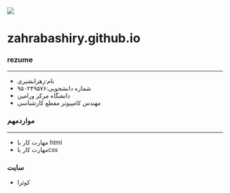 ### <img src="https://github.com/zahrabashiry/zahrabashiry.github.io/commit/21f9c214ee44b8662e01aa34f883b422cfdf18ce">
# zahrabashiry.github.io
### rezume
---
+ نام:زهرابشیری
+ شماره دانشجویی:۹۵۰۲۴۹۵۷۶
+ دانشگاه مرکز ورامین
+ مهندس کامپیوتر مقطع کارشناسی

### مواردمهم
---
+ مهارت کار با html
+ مهارت کار باcss
### سایت
+ کوئرا [](https://quera.ir/profile/zahra361)
